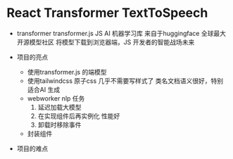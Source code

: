 # React Transformer TextToSpeech

- transformer
    transformer.js JS AI 机器学习库
    来自于huggingface 全球最大开源模型社区
    将模型下载到浏览器端，JS 开发者的智能战场未来

- 项目的亮点
    - 使用transformer.js 的端模型
    - 使用tailwindcss 原子css 几乎不需要写样式了
        类名文档语义很好，特别适合AI 生成
    - webworker nlp 任务
        1. 延迟加载大模型
        2. 在实现组件后再实例化 性能好
        3. 卸载时移除事件
    - 封装组件
- 项目的难点
